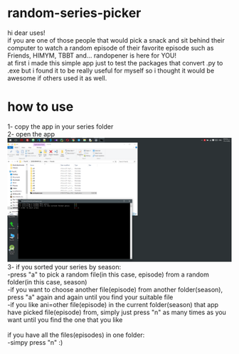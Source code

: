 # random-series-picker
hi dear uses!<br>
if you are one of those people that would pick a snack and sit behind their computer to watch a random episode of their favorite episode such as Friends, HIMYM, TBBT and... randopener is here for YOU!<br>
at first i made this simple app just to test the packages that convert .py to .exe but i found it to be really useful for myself so i thought it would be awesome if others used it as well.

# how to use
1- copy the app in your series folder<br>
2- open the app<br>
![alt text](https://github.com/sepehr-mnp/random-series-picker/blob/master/randopener01.png)
3- if you sorted your series by season:<br>
    -press "a" to pick a random file(in this case, episode) from a random folder(in this case, season)<br>
    -if you want to choose another file(episode) from another folder(season), press "a" again and again until you find your suitable file<br>
    -if you like ani=other file(episode) in the current folder(season) that app have picked file(episode) from, simply just press "n" as many times as you want until you find the one that you like<br><br>
   if you have all the files(episodes) in one folder:<br>
    -simpy press "n" :)
    
    
